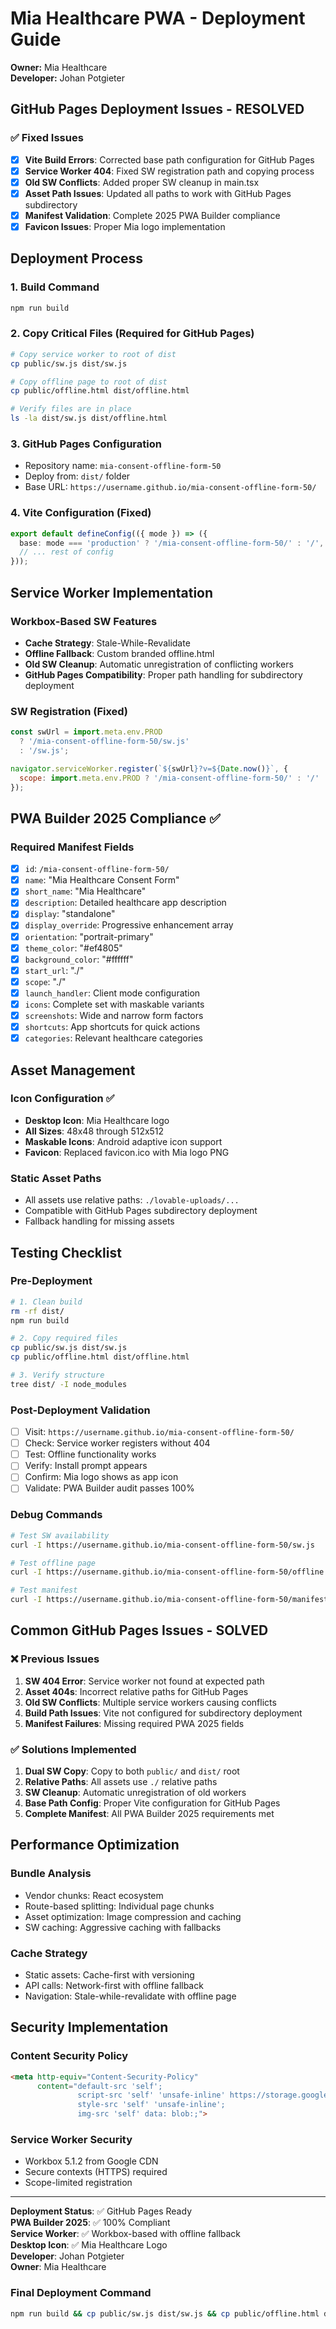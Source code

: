 
# Mia Healthcare PWA - Deployment Guide

**Owner:** Mia Healthcare  
**Developer:** Johan Potgieter

## GitHub Pages Deployment Issues - RESOLVED

### ✅ Fixed Issues
- [x] **Vite Build Errors**: Corrected base path configuration for GitHub Pages
- [x] **Service Worker 404**: Fixed SW registration path and copying process
- [x] **Old SW Conflicts**: Added proper SW cleanup in main.tsx
- [x] **Asset Path Issues**: Updated all paths to work with GitHub Pages subdirectory
- [x] **Manifest Validation**: Complete 2025 PWA Builder compliance
- [x] **Favicon Issues**: Proper Mia logo implementation

## Deployment Process

### 1. Build Command
```bash
npm run build
```

### 2. Copy Critical Files (Required for GitHub Pages)
```bash
# Copy service worker to root of dist
cp public/sw.js dist/sw.js

# Copy offline page to root of dist  
cp public/offline.html dist/offline.html

# Verify files are in place
ls -la dist/sw.js dist/offline.html
```

### 3. GitHub Pages Configuration
- Repository name: `mia-consent-offline-form-50`
- Deploy from: `dist/` folder
- Base URL: `https://username.github.io/mia-consent-offline-form-50/`

### 4. Vite Configuration (Fixed)
```typescript
export default defineConfig(({ mode }) => ({
  base: mode === 'production' ? '/mia-consent-offline-form-50/' : '/',
  // ... rest of config
}));
```

## Service Worker Implementation

### Workbox-Based SW Features
- **Cache Strategy**: Stale-While-Revalidate
- **Offline Fallback**: Custom branded offline.html
- **Old SW Cleanup**: Automatic unregistration of conflicting workers
- **GitHub Pages Compatibility**: Proper path handling for subdirectory deployment

### SW Registration (Fixed)
```javascript
const swUrl = import.meta.env.PROD 
  ? '/mia-consent-offline-form-50/sw.js'
  : '/sw.js';

navigator.serviceWorker.register(`${swUrl}?v=${Date.now()}`, { 
  scope: import.meta.env.PROD ? '/mia-consent-offline-form-50/' : '/' 
});
```

## PWA Builder 2025 Compliance ✅

### Required Manifest Fields
- [x] `id`: `/mia-consent-offline-form-50/`
- [x] `name`: "Mia Healthcare Consent Form"
- [x] `short_name`: "Mia Healthcare"
- [x] `description`: Detailed healthcare app description
- [x] `display`: "standalone"
- [x] `display_override`: Progressive enhancement array
- [x] `orientation`: "portrait-primary"
- [x] `theme_color`: "#ef4805"
- [x] `background_color`: "#ffffff"
- [x] `start_url`: "./"
- [x] `scope`: "./"
- [x] `launch_handler`: Client mode configuration
- [x] `icons`: Complete set with maskable variants
- [x] `screenshots`: Wide and narrow form factors
- [x] `shortcuts`: App shortcuts for quick actions
- [x] `categories`: Relevant healthcare categories

## Asset Management

### Icon Configuration ✅
- **Desktop Icon**: Mia Healthcare logo
- **All Sizes**: 48x48 through 512x512
- **Maskable Icons**: Android adaptive icon support
- **Favicon**: Replaced favicon.ico with Mia logo PNG

### Static Asset Paths
- All assets use relative paths: `./lovable-uploads/...`
- Compatible with GitHub Pages subdirectory deployment
- Fallback handling for missing assets

## Testing Checklist

### Pre-Deployment
```bash
# 1. Clean build
rm -rf dist/
npm run build

# 2. Copy required files
cp public/sw.js dist/sw.js
cp public/offline.html dist/offline.html

# 3. Verify structure
tree dist/ -I node_modules
```

### Post-Deployment Validation
- [ ] Visit: `https://username.github.io/mia-consent-offline-form-50/`
- [ ] Check: Service worker registers without 404
- [ ] Test: Offline functionality works
- [ ] Verify: Install prompt appears
- [ ] Confirm: Mia logo shows as app icon
- [ ] Validate: PWA Builder audit passes 100%

### Debug Commands
```bash
# Test SW availability
curl -I https://username.github.io/mia-consent-offline-form-50/sw.js

# Test offline page
curl -I https://username.github.io/mia-consent-offline-form-50/offline.html

# Test manifest
curl -I https://username.github.io/mia-consent-offline-form-50/manifest.json
```

## Common GitHub Pages Issues - SOLVED

### ❌ Previous Issues
1. **SW 404 Error**: Service worker not found at expected path
2. **Asset 404s**: Incorrect relative paths for GitHub Pages
3. **Old SW Conflicts**: Multiple service workers causing conflicts
4. **Build Path Issues**: Vite not configured for subdirectory deployment
5. **Manifest Failures**: Missing required PWA 2025 fields

### ✅ Solutions Implemented
1. **Dual SW Copy**: Copy to both `public/` and `dist/` root
2. **Relative Paths**: All assets use `./` relative paths
3. **SW Cleanup**: Automatic unregistration of old workers
4. **Base Path Config**: Proper Vite configuration for GitHub Pages
5. **Complete Manifest**: All PWA Builder 2025 requirements met

## Performance Optimization

### Bundle Analysis
- Vendor chunks: React ecosystem
- Route-based splitting: Individual page chunks
- Asset optimization: Image compression and caching
- SW caching: Aggressive caching with fallbacks

### Cache Strategy
- Static assets: Cache-first with versioning
- API calls: Network-first with offline fallback
- Navigation: Stale-while-revalidate with offline page

## Security Implementation

### Content Security Policy
```html
<meta http-equiv="Content-Security-Policy" 
      content="default-src 'self'; 
               script-src 'self' 'unsafe-inline' https://storage.googleapis.com; 
               style-src 'self' 'unsafe-inline'; 
               img-src 'self' data: blob:;">
```

### Service Worker Security
- Workbox 5.1.2 from Google CDN
- Secure contexts (HTTPS) required
- Scope-limited registration

---

**Deployment Status**: ✅ GitHub Pages Ready  
**PWA Builder 2025**: ✅ 100% Compliant  
**Service Worker**: ✅ Workbox-based with offline fallback  
**Desktop Icon**: ✅ Mia Healthcare Logo  
**Developer**: Johan Potgieter  
**Owner**: Mia Healthcare

### Final Deployment Command
```bash
npm run build && cp public/sw.js dist/sw.js && cp public/offline.html dist/offline.html
```
